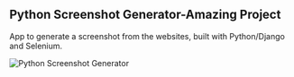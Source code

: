 Python Screenshot Generator-Amazing Project
--------

App to generate a screenshot from the websites, built with Python/Django and Selenium.

![Python Screenshot Generator](/static/img/python_screenshot_generator.png)
